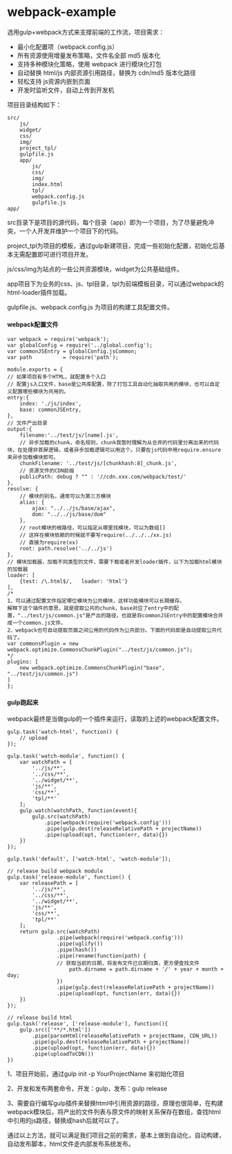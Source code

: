 # webpack-example

选用gulp+webpack方式来支撑前端的工作流，项目需求：
- 最小化配置项（webpack.config.js）
- 所有资源使用增量发布策略，文件名全部 md5 版本化
- 支持多种模块化策略，使用 webpack 进行模块化打包
- 自动替换 html/js 内部资源引用路径，替换为 cdn/md5 版本化路径
- 轻松支持 js资源内嵌到页面
- 开发时监听文件，自动上传到开发机

项目目录结构如下：
```
src/
	js/
	widget/
	css/
	img/
	project_tpl/
	gulpfile.js
	app/
		js/
		css/
		img/
		index.html
		tpl/
		webpack.config.js
		gulpfile.js
app/
```		 

src目录下是项目的源代码，每个目录（app）即为一个项目，为了尽量避免冲突，一个人开发并维护一个项目下的代码。

project_tpl为项目的模板，通过gulp新建项目，完成一些初始化配置，初始化后基本无需配置即可进行项目开发。

js/css/img为站点的一些公共资源模块，widget为公共基础组件。

app项目下为业务的css、js、tpl目录，tpl为前端模板目录，可以通过webpack的html-loader插件加载。

gulpfile.js、webpack.config.js 为项目的构建工具配置文件。

#### webpack配置文件
```
var webpack = require('webpack');
var globalConfig = require('../global.config');
var commonJSEntry = globalConfig.jsCommon;
var path          = require('path');

module.exports = {
// 如果项目有多个HTML，就配置多个入口
// 配置js入口文件，base是公共库配置，除了打包工具自动化抽取共用的模块，也可以自定义配置哪些模块为共用的。
entry:{
	index: './js/index',
	base: commonJSEntry,
},
// 文件产出目录
output:{
	filename:'../test/js/[name].js',
	// 异步加载的chunk，命名规则，chunk我暂时理解为从合并的代码里分离出来的代码块，在处理非首屏逻辑，或者异步加载逻辑可以用这个。只要在js代码中用require.ensure来异步加载模块即可。
	chunkFilename: '../test/js/[chunkhash:8]_chunk.js',
	// 资源文件的CDN前缀
	publicPath: debug ? "" : '//cdn.xxx.com/webpack/test/'
},
resolve: {
	// 模块的别名，通常可以为第三方模块
	alias: {
		ajax: "../../js/base/ajax",
		dom: "../../js/base/dom"
	},
	// root模块的根路径，可以指定从哪里找模块，可以为数组[]
	// 这样在模块依赖的时候就不要写require(../../../xx.js)
	// 直接为require(xx)
	root: path.resolve('../../js')
},
// 模块加载器，加载不同类型的文件，需要下载或者开发loader插件，以下为加载html模块的加载器
loader: [
	{test: /\.html$/,   loader: 'html'}
],
/*
1、可以通过配置文件指定哪位模块为公共模块，这样功能模块可以长期缓存。
解释下这个插件的意思，就是提取公共的chunk，base对应了entry中的配置，"../test/js/common.js"是产出的路径，也就是将commonJSEntry中的配置模块合并成一个common.js文件。
2、webpack也可自动提取页面之间公用的代码作为公共部分。下面的代码即是自动提取公共代码了。
var commonsPlugin = new webpack.optimize.CommonsChunkPlugin("../test/js/common.js");
*/
plugins: [
	new webpack.optimize.CommonsChunkPlugin("base", "../test/js/common.js")
]
};
```

#### gulp跑起来

webpack最终是当做gulp的一个插件来运行，读取的上述的webpack配置文件。

```
gulp.task('watch-html', function() {
	// upload
});

gulp.task('watch-module', function() {
	var watchPath = [
		'../js/**',
		'../css/**',
		'../widget/**',
		'js/**',
		'css/**',
		'tpl/**'
	];
	gulp.watch(watchPath, function(event){
		gulp.src(watchPath)
			.pipe(webpack(require('webpack.config')))
			.pipe(gulp.dest(releaseRelativePath + projectName))
			.pipe(upload(opt, function(err, data){})
	})
});

gulp.task('default', ['watch-html', 'watch-module']);

// release build webpack module
gulp.task('release-module', function() {
	var releasePath = [
		'../js/**',
		'../css/**',
		'../widget/**',
		'js/**',
		'css/**',
		'tpl/**'
	];
	return gulp.src(watchPath)
				.pipe(webpack(require('webpack.config')))
				.pipe(uglify())
				.pipe(hash())
				.pipe(rename(function(path) {
				// 获取当前的日期，将发布文件已日期归类，更方便查找文件
					path.dirname = path.dirname + '/' + year + month + day;
				})
				.pipe(gulp.dest(releaseRelativePath + projectName))
				.pipe(upload(opt, function(err, data){})
	})
});

// release build html
gulp.task('release', ['release-module'], function(){
	gulp.src(['**/*.html'])
		.pipe(parseHtml(releaseRelativePath + projectName, CDN_URL))
		.pipe(gulp.dest(releaseRelativePath + projectName))
		.pipe(upload(opt, function(err, data){})
		.pipe(uploadToCDN())
})
```
1、项目开始前，通过gulp init -p YourProjectName 来初始化项目 

2、开发和发布两套命令，开发：gulp，发布：gulp release 

3、需要自行编写gulp插件来替换html中引用资源的路径，原理也很简单，在构建webpack模块后，将产出的文件列表与原文件的映射关系保存在数组，查找html中引用的js路径，替换成hash后就可以了。

通过以上方法，就可以满足我们项目之前的需求，基本上做到自动化，自动构建，自动发布脚本，html文件走内部发布系统发布。
